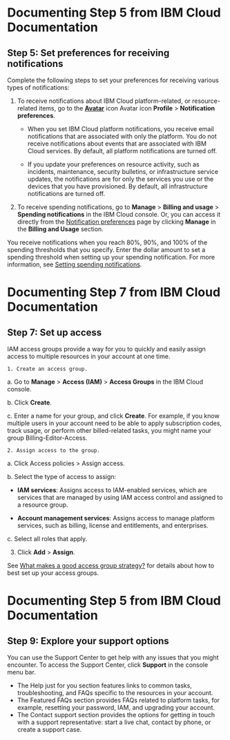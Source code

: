 # Documenting Step 5 from IBM Cloud Documentation

## Step 5: Set preferences for receiving notifications

Complete the following steps to set your preferences for receiving various types of notifications:

1. To receive notifications about IBM Cloud platform-related, or resource-related items, go to the [**Avatar**](https://cdn.pixabay.com/photo/2016/08/08/09/17/avatar-1577909_960_720.png) icon Avatar icon **Profile** > **Notification preferences**.

    + When you set IBM Cloud platform notifications, you receive email notifications that are associated with only the platform. You do not receive notifications about events that are associated with IBM Cloud services. By default, all platform notifications are turned off.

    + If you update your preferences on resource activity, such as incidents, maintenance, security bulletins, or infrastructure service updates, the notifications are for only the services you use or the devices that you have provisioned. By default, all infrastructure notifications are turned off.

1. To receive spending notifications, go to **Manage** > **Billing and usage** > **Spending notifications** in the IBM Cloud console. Or, you can access it directly from the [Notification preferences](https://cloud.ibm.com/login?redirect=%2Fuser%2Fnotifications) page by clicking **Manage** in the **Billing and Usage** section.

You receive notifications when you reach 80%, 90%, and 100% of the spending thresholds that you specify. Enter the dollar amount to set a spending threshold when setting up your spending notification. For more information, see [Setting spending notifications](https://cloud.ibm.com/docs/billing-usage?topic=billing-usage-spending).


# Documenting Step 7 from IBM Cloud Documentation

## Step 7: Set up access

IAM access groups provide a way for you to quickly and easily assign access to multiple resources in your account at one time.

    1. Create an access group.

a. Go to **Manage** > **Access (IAM)** > **Access Groups** in the IBM Cloud console.

b. Click **Create**.

c. Enter a name for your group, and click **Create**. For example, if you know multiple users in your account need to be able to apply subscription codes, track usage, or perform other billed-related tasks, you might name your group Billing-Editor-Access.

    2. Assign access to the group.

a. Click Access policies > Assign access.

b. Select the type of access to assign:

* **IAM services**: Assigns access to IAM-enabled services, which are services that are managed by using IAM access control and assigned to a resource group.

* **Account management services**: Assigns access to manage platform services, such as billing, license and entitlements, and enterprises.

c. Select all roles that apply.

3. Click **Add** > **Assign**.

See [What makes a good access group strategy?](https://cloud.ibm.com/docs/account?topic=account-account_setup#resource-group-strategy) for details about how to best set up your access groups.

# Documenting Step 5 from IBM Cloud Documentation

## Step 9: Explore your support options

You can use the Support Center to get help with any issues that you might encounter. To access the Support Center, click **Support** in the console menu bar.

* The Help just for you section features links to common tasks, troubleshooting, and FAQs specific to the resources in your account.
* The Featured FAQs section provides FAQs related to platform tasks, for example, resetting your password, IAM, and upgrading your account.
* The Contact support section provides the options for getting in touch with a support representative: start a live chat, contact by phone, or create a support case.